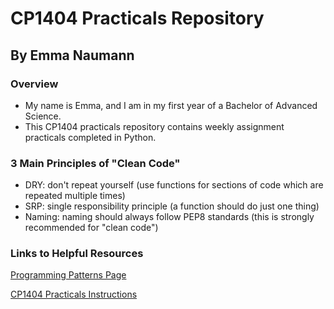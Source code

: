 # CP1404 Practicals Repository

## By Emma Naumann

### Overview

* My name is Emma, and I am in my first year of a Bachelor of Advanced Science.
* This CP1404 practicals repository contains weekly assignment practicals completed in Python.

### 3 Main Principles of "Clean Code"

- DRY: don't repeat yourself (use functions for sections of code which are repeated multiple times)
- SRP: single responsibility principle (a function should do just one thing)
- Naming: naming should always follow PEP8 standards (this is strongly recommended for "clean code")

### Links to Helpful Resources

[Programming Patterns Page](https://github.com/CP1404/Starter/wiki/Programming-Patterns)

[CP1404 Practicals Instructions](https://github.com/CP1404/Practicals)
